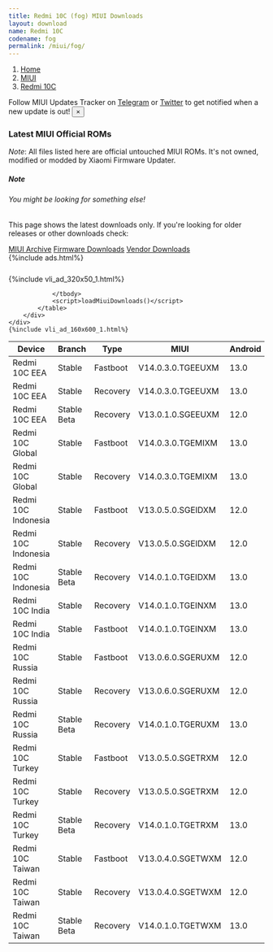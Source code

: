 ```yaml
---
title: Redmi 10C (fog) MIUI Downloads
layout: download
name: Redmi 10C
codename: fog
permalink: /miui/fog/
---
```

<nav aria-label="breadcrumb">
    <ol class="breadcrumb">
        <li class="breadcrumb-item"><a href="/">Home</a></li>
        <li class="breadcrumb-item"><a href="/miui/">MIUI</a></li>
        <li class="breadcrumb-item active" aria-current="page"><a href="/miui/fog/">Redmi 10C</a></li>
    </ol>
</nav>
<div class="alert alert-primary alert-dismissible fade show" role="alert">
    Follow MIUI Updates Tracker on <a href="https://t.me/MIUIUpdatesTracker" class="alert-link">Telegram</a>
     or <a href="https://twitter.com/MiFwUpdater" class="alert-link">Twitter</a> to get notified when a new update is out!
    <button type="button" class="close" data-dismiss="alert" aria-label="Close">
        <span aria-hidden="true">&times;</span>
    </button>
</div>

### Latest MIUI Official ROMs
*Note*: All files listed here are official untouched MIUI ROMs. It's not owned, modified or modded by Xiaomi Firmware Updater.
<div class="card">
  <div class="card-body">
    <h5 class="card-title">Note</h5>
    <h6 class="card-subtitle mb-2 text-muted">You might be looking for something else!</h6>
    <p class="card-text">This page shows the latest downloads only.
     If you're looking for older releases or other downloads check:</p>
    <a href="/archive/miui/fog/" class="card-link">MIUI Archive</a>
    <a href="/firmware/fog/" class="card-link">Firmware Downloads</a>
    <a href="/vendor/fog/" class="card-link">Vendor Downloads</a>
  </div>
</div>
{%include ads.html%}
<div class="row justify-content-center">
    <div class="col-10">
        <div class="table-responsive-md" style="margin-top: 25px;">
            {%include vli_ad_320x50_1.html%}
            <table id="miui" class="display dt-responsive nowrap compact table table-striped table-hover table-sm">
                <thead class="thead-dark">
                    <tr>
                        <th data-ref="device">Device</th>
                        <th data-ref="branch">Branch</th>
                        <th data-ref="type">Type</th>
                        <th data-ref="miui">MIUI</th>
                        <th data-ref="android">Android</th>
                        <th data-ref="size">Size</th>
                        <th data-ref="size">Date</th>
                        <th data-ref="link">Link</th>
                    </tr>
                </thead>
                <tbody>
                <tr><td>Redmi 10C EEA</td><td>Stable</td><td>Fastboot</td><td>V14.0.3.0.TGEEUXM</td><td>13.0</td><td>6.2 GB</td><td>2023-07-14</td><td><a href="/miui/fog/stable/V14.0.3.0.TGEEUXM/">Download</a></td></tr>
<tr><td>Redmi 10C EEA</td><td>Stable</td><td>Recovery</td><td>V14.0.3.0.TGEEUXM</td><td>13.0</td><td>3.4 GB</td><td>2023-08-02</td><td><a href="/miui/fog/stable/V14.0.3.0.TGEEUXM/">Download</a></td></tr>
<tr><td>Redmi 10C EEA</td><td>Stable Beta</td><td>Recovery</td><td>V13.0.1.0.SGEEUXM</td><td>12.0</td><td>2.8 GB</td><td>2022-08-10</td><td><a href="/miui/fog/stable beta/V13.0.1.0.SGEEUXM/">Download</a></td></tr>
<tr><td>Redmi 10C Global</td><td>Stable</td><td>Fastboot</td><td>V14.0.3.0.TGEMIXM</td><td>13.0</td><td>6.5 GB</td><td>2023-07-11</td><td><a href="/miui/fog/stable/V14.0.3.0.TGEMIXM/">Download</a></td></tr>
<tr><td>Redmi 10C Global</td><td>Stable</td><td>Recovery</td><td>V14.0.3.0.TGEMIXM</td><td>13.0</td><td>3.4 GB</td><td>2023-07-17</td><td><a href="/miui/fog/stable/V14.0.3.0.TGEMIXM/">Download</a></td></tr>
<tr><td>Redmi 10C Indonesia</td><td>Stable</td><td>Fastboot</td><td>V13.0.5.0.SGEIDXM</td><td>12.0</td><td>5.1 GB</td><td>2023-06-02</td><td><a href="/miui/fog/stable/V13.0.5.0.SGEIDXM/">Download</a></td></tr>
<tr><td>Redmi 10C Indonesia</td><td>Stable</td><td>Recovery</td><td>V13.0.5.0.SGEIDXM</td><td>12.0</td><td>2.8 GB</td><td>2023-06-19</td><td><a href="/miui/fog/stable/V13.0.5.0.SGEIDXM/">Download</a></td></tr>
<tr><td>Redmi 10C Indonesia</td><td>Stable Beta</td><td>Recovery</td><td>V14.0.1.0.TGEIDXM</td><td>13.0</td><td>3.3 GB</td><td>2023-07-20</td><td><a href="/miui/fog/stable beta/V14.0.1.0.TGEIDXM/">Download</a></td></tr>
<tr><td>Redmi 10C India</td><td>Stable</td><td>Recovery</td><td>V14.0.1.0.TGEINXM</td><td>13.0</td><td>3.3 GB</td><td>2023-07-11</td><td><a href="/miui/fog/stable/V14.0.1.0.TGEINXM/">Download</a></td></tr>
<tr><td>Redmi 10C India</td><td>Stable</td><td>Fastboot</td><td>V14.0.1.0.TGEINXM</td><td>13.0</td><td>4.9 GB</td><td>2023-07-03</td><td><a href="/miui/fog/stable/V14.0.1.0.TGEINXM/">Download</a></td></tr>
<tr><td>Redmi 10C Russia</td><td>Stable</td><td>Fastboot</td><td>V13.0.6.0.SGERUXM</td><td>12.0</td><td>5.2 GB</td><td>2023-06-28</td><td><a href="/miui/fog/stable/V13.0.6.0.SGERUXM/">Download</a></td></tr>
<tr><td>Redmi 10C Russia</td><td>Stable</td><td>Recovery</td><td>V13.0.6.0.SGERUXM</td><td>12.0</td><td>2.8 GB</td><td>2023-07-05</td><td><a href="/miui/fog/stable/V13.0.6.0.SGERUXM/">Download</a></td></tr>
<tr><td>Redmi 10C Russia</td><td>Stable Beta</td><td>Recovery</td><td>V14.0.1.0.TGERUXM</td><td>13.0</td><td>3.3 GB</td><td>2023-07-26</td><td><a href="/miui/fog/stable beta/V14.0.1.0.TGERUXM/">Download</a></td></tr>
<tr><td>Redmi 10C Turkey</td><td>Stable</td><td>Fastboot</td><td>V13.0.5.0.SGETRXM</td><td>12.0</td><td>5.0 GB</td><td>2023-06-20</td><td><a href="/miui/fog/stable/V13.0.5.0.SGETRXM/">Download</a></td></tr>
<tr><td>Redmi 10C Turkey</td><td>Stable</td><td>Recovery</td><td>V13.0.5.0.SGETRXM</td><td>12.0</td><td>2.8 GB</td><td>2023-06-30</td><td><a href="/miui/fog/stable/V13.0.5.0.SGETRXM/">Download</a></td></tr>
<tr><td>Redmi 10C Turkey</td><td>Stable Beta</td><td>Recovery</td><td>V14.0.1.0.TGETRXM</td><td>13.0</td><td>3.3 GB</td><td>2023-07-24</td><td><a href="/miui/fog/stable beta/V14.0.1.0.TGETRXM/">Download</a></td></tr>
<tr><td>Redmi 10C Taiwan</td><td>Stable</td><td>Fastboot</td><td>V13.0.4.0.SGETWXM</td><td>12.0</td><td>4.7 GB</td><td>2023-04-10</td><td><a href="/miui/fog/stable/V13.0.4.0.SGETWXM/">Download</a></td></tr>
<tr><td>Redmi 10C Taiwan</td><td>Stable</td><td>Recovery</td><td>V13.0.4.0.SGETWXM</td><td>12.0</td><td>2.8 GB</td><td>2023-04-18</td><td><a href="/miui/fog/stable/V13.0.4.0.SGETWXM/">Download</a></td></tr>
<tr><td>Redmi 10C Taiwan</td><td>Stable Beta</td><td>Recovery</td><td>V14.0.1.0.TGETWXM</td><td>13.0</td><td>3.3 GB</td><td>2023-07-24</td><td><a href="/miui/fog/stable beta/V14.0.1.0.TGETWXM/">Download</a></td></tr>

                </tbody>
                <script>loadMiuiDownloads()</script>
            </table>
        </div>
    </div>
    {%include vli_ad_160x600_1.html%}
</div>
